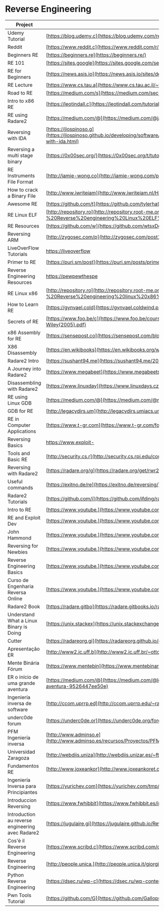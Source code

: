 # Reverse Engineering

| Project                                          | URL                                                                                                                                                                   | Language |
|--------------------------------------------------|------------------------------------------------------------------------------------------------------------------------------------------------------------------------------|----------|
| Udemy Tutorial                                   | [https://blog.udemy.c](https://blog.udemy.com/reverse-engineering-tutorial/)                                                                                                 | EN       |
| Reddit                                           | [https://www.reddit.c](https://www.reddit.com/r/ReverseEngineering/)                                                                                                         | EN       |
| Beginners RE                                     | [https://beginners.re](https://beginners.re/)                                                                                                                                | EN       |
| RE 101                                           | [https://sites.google](https://sites.google.com/secured.org/malwareunicorn/reverse-engineering/re101)                                                                                                                                | EN       |
| RE for Beginners                                 | [https://news.asis.io](https://news.asis.io/sites/default/files/RE_for_beginners-en.pdf)                                                                                     | EN       |
| RE Lecture                                       | [https://www.cs.tau.a](https://www.cs.tau.ac.il/~tromer/courses/infosec11/lecture9.pdf)                                                                                      | EN       |
| Road to RE                                       | [https://medium.com/s](https://medium.com/secjuice/the-road-to-reverse-engineering-malware-7c0bc1bda9d2)                                                                     | EN       |
| Intro to x86 RE                                  | [https://leotindall.c](https://leotindall.com/tutorial/an-intro-to-x86_64-reverse-engineering/)                                                                              | EN       |
| RE using Radare2                                 | [https://medium.com/@](https://medium.com/@jacob16682/reverse-engineering-using-radare2-588775ea38d5)                                                                        | EN       |
| Reversing with IDA                               | [https://jlospinoso.g](https://jlospinoso.github.io/developing/software/software%20engineering/reverse%20engineering/assembly/2015/03/06/reversing-with-ida.html)            | EN       |
| Reversing a multi stage binary                   | [https://0x00sec.org/](https://0x00sec.org/t/tutorial-reversing-a-multi-stage-binary-step-by-step/2692)                                                                      | EN       |
| RE Instruments File Format                       | [http://jamie-wong.co](http://jamie-wong.com/post/reverse-engineering-instruments-file-format/)                                                                              | EN       |
| How to crack a Binary File                       | [http://www.iwriteiam](http://www.iwriteiam.nl/Ha_HTCABFF.html)                                                                                                              | EN       |
| Awesome RE                                       | [https://github.com/t](https://github.com/tylerha97/awesome-reversing)                                                                                                       | EN       |
| RE Linux ELF                                     | [http://repository.ro](http://repository.root-me.org/Reverse%20Engineering/x86/Unix/EN%20-%20Reverse%20engineering%20Linux%20ELF%20binaries%20on%20the%20x86%20platform.pdf) | EN       |
| RE Resources                                     | [https://github.com/w](https://github.com/wtsxDev/reverse-engineering)                                                                                                       | EN       |
| Reversing ARM                                    | [http://zygosec.com/p](http://zygosec.com/post1.html)                                                                                                                        | EN       |
| LiveOverFlow Tutorials                           | [https://liveoverflow](https://liveoverflow.com/binary_hacking/reverse_engineering.html)                                                                                     | EN       |
| Primer to RE                                     | [https://puri.sm/post](https://puri.sm/posts/primer-to-reverse-engineering/)                                                                                                 | EN       |
| Reverse Engineering Resources                    | [https://pewpewthespe](https://pewpewthespells.com/re.html)                                                                                                                  | EN       |
| RE Linux x86                                     | [http://repository.ro](http://repository.root-me.org/Reverse%20Engineering/x86/Unix/EN%20-%20Reverse%20engineering%20linux%20x86%20binaries.pdf)                             | EN       |
| How to Learn RE                                  | [https://gynvael.cold](https://gynvael.coldwind.pl/?id=664)                                                                                                                  | EN       |
| Secrets of RE                                    | [https://www.foo.be/c](https://www.foo.be/cours/dess-20122013/b/Eldad_Eilam-Reversing__Secrets_of_Reverse_Engineering-Wiley(2005).pdf)                                       | EN       |
| x86 Assembly for RE                              | [https://sensepost.co](https://sensepost.com/blogstatic/2014/01/SensePost_crash_course_in_x86_assembly-.pdf)                                                                 | EN       |
| X86 Disassembly                                  | [https://en.wikibooks](https://en.wikibooks.org/wiki/X86_Disassembly)                                                                                                        | EN       |
| Radare2 Intro                                    | [https://sushant94.me](https://sushant94.me/2015/05/31/Introduction_to_radare2/)                                                                                             | EN       |
| A Journey into Radare2                           | [https://www.megabeet](https://www.megabeets.net/a-journey-into-radare-2-part-1/)                                                                                            | EN       |
| Disassembling with Radare2                       | [https://www.linuxday](https://www.linuxdays.cz/2017/video/Tomas_Antecky-Disassembling_with_radare2.pdf)                                                                     | EN       |
| RE using Linux GDB                               | [https://medium.com/@](https://medium.com/@rickharris_dev/reverse-engineering-using-linux-gdb-a99611ab2d32)                                                                  | EN       |
| GDB for RE                                       | [http://legacydirs.um](http://legacydirs.umiacs.umd.edu/~tdumitra/courses/ENEE757/Fall15/misc/gdb_tutorial.html)                                                             | EN       |
| RE in Computer Applications                      | [https://www.t-gr.com](https://www.t-gr.com/fotis/books/re.pdf)                                                                                                              | EN       |
| Reversing Basics                                 | [https://www.exploit-](https://www.exploit-db.com/docs/english/16981-reversing-basics---a-practical-approach-[tutorial].pdf)                                                 | EN       |
| Tools and Basic RE                               | [http://security.cs.r](http://security.cs.rpi.edu/courses/binexp-spring2015/lectures/2/02_lecture.pdf)                                                                       | EN       |
| Reversing with Radare2                           | [https://radare.org/g](https://radare.org/get/rwr2-overdrive-2016.pdf)                                                                                                       | EN       |
| Useful commands                                  | [https://exitno.de/re](https://exitno.de/reversing/)                                                                                                                         | EN       |
| Radare2 Tutorials                                | [https://github.com/i](https://github.com/ifding/radare2-tutorial)                                                                                                           | EN       |
| Intro to RE                                      | [https://www.youtube.](https://www.youtube.com/watch?v=byK0tXH5axQ&list=PL416CEDF4A931DB0D)                                                                                  | EN       |
| RE and Exploit Dev                               | [https://www.youtube.](https://www.youtube.com/watch?v=8V4mFJIdjhQ&list=PLtNErhYMkHnHbpmZBw_IC207wh5oLtw_F)                                                                  | EN       |
| John Hammond                                     | [https://www.youtube.](https://www.youtube.com/watch?v=xnGNStPg4GI&list=PL1H1sBF1VAKXYkYf20zni60THPxkbSC8i)                                                                  | EN       |
| Reversing for Newbies                            | [https://www.youtube.](https://www.youtube.com/watch?v=wqzZB31zDSs&list=PLcFUp5WYCxVYeR7AgsmjzGW6PjamaY6JO)                                                                  | EN       |
| Reverse Engineering Basics                       | [https://www.youtube.](https://www.youtube.com/watch?v=a2EkORFcSZo)                                                                                                          | EN       |
| Curso de Engenharia Reversa Online               | [https://www.youtube.](https://www.youtube.com/watch?v=IkUfXfnnKH4&list=PLIfZMtpPYFP6zLKlnyAeWY1I85VpyshAA)                                                                  | PT       |
| Radare2 Book                                     | [https://radare.gitbo](https://radare.gitbooks.io/radare2book/content/first_steps/history.html)                                                                              | EN       |
| Understand What a Linux Binary is Doing          | [https://unix.stackex](https://unix.stackexchange.com/questions/418354/understanding-what-a-linux-binary-is-doing)                                                           | EN       |
| Cutter                                           | [https://radareorg.gi](https://radareorg.github.io/cutter/)                                                                                                                  | EN       |
| Apresentação ER                                  | [http://www2.ic.uff.b](http://www2.ic.uff.br/~otton/graduacao/informaticaI/apresentacoes/eng_reversa.pdf)                                                                    | PT       |
| Mente Binária Fórum                              | [https://www.mentebin](https://www.mentebinaria.com.br/forums/forum/6-engenharia-reversa/)                                                                                   | PT       |
| ER o início de uma grande aventura               | [https://medium.com/@](https://medium.com/@leonardomarciano/engenharia-reversa-1-in%C3%ADcio-de-uma-grande-aventura-9526447ee50e)                                            | PT       |
| Ingeniería inversa de software                   | [http://ccom.uprrp.ed](http://ccom.uprrp.edu/~rarce/ccom4995/gitbook/_book/index.html)                                                                                       | ES       |
| underc0de forum                                  | [https://underc0de.or](https://underc0de.org/foro/ingenieria-inversa/)                                                                                                       | ES       |
| PFM Ingeniería inversa                           | [http://www.adminso.e](http://www.adminso.es/recursos/Proyectos/PFM/2014_15/PFM_ingenieria_inversa/PFM_ingenieria_inversa.pdf)                                               | ES       |
| Universidad Zaragoza                             | [http://webdiis.uniza](http://webdiis.unizar.es/~ftricas/Asignaturas/seguridadD/Transparencias/RicardoRodriguez.pdf)                                                         | ES       |
| Fundamentos RE                                   | [http://www.joxeankor](http://www.joxeankoret.com/download/fundamentos_re.pdf)                                                                                               | ES       |
| Ingeniería Inversa para Principiantes            | [https://yurichev.com](https://yurichev.com/tmp/RE4B-ES.pdf)                                                                                                                 | ES       |
| Introduccion Reversing                           | [https://www.fwhibbit](https://www.fwhibbit.es/introduccion-reversing-0x00-introduccion)                                                                                     | ES       |
| Introduction au reverse engineering avec Radare2 | [https://jugulaire.gi](https://jugulaire.github.io/Reverse_engineering_1/)                                                                                                   | FR       |
| Cos'è il Reverse Engineering                     | [https://www.scribd.c](https://www.scribd.com/document/334772815/TUTORIAL-1-Cos-e-il-Reverse-Engineering)                                                                    | IT |
| Reverse Engineering                              | [http://people.unica.](http://people.unica.it/giorgiogiacinto/files/2016/05/14.ReverseEngineering.pdf)                                                                       | IT |
| Python Reverse Engineering                       | [https://dsec.ru/wp-c](https://dsec.ru/wp-content/uploads/pdf-dsec-old/7d5/7d5e8a49b25b285b37800480a41583f8.pdf)                                                             | FR       |
| Pwn Tools Tutorial                               | [https://github.com/G](https://github.com/Gallopsled/pwntools-tutorial)                                                                                                      | EN       |
